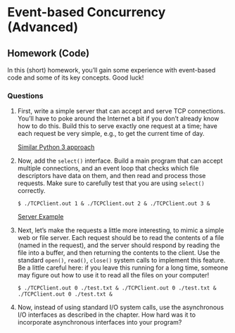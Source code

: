 # Event-based Concurrency (Advanced)

## Homework (Code)

In this (short) homework, you’ll gain some experience with event-based code and some of its key concepts. Good luck!

### Questions

1. First, write a simple server that can accept and serve TCP connections. You’ll have to poke around the Internet a bit if you don’t already know how to do this. Build this to serve exactly one request at a time; have each request be very simple, e.g., to get the current time of day.

    [Similar Python 3 approach](https://github.com/xxyzz/cnata/tree/master/2/python3-code)

2. Now, add the `select()` interface. Build a main program that can accept multiple connections, and an event loop that checks which file descriptors have data on them, and then read and process those requests. Make sure to carefully test that you are using `select()` correctly.

    ```
    $ ./TCPClient.out 1 & ./TCPClient.out 2 & ./TCPClient.out 3 &
    ```

    [Server Example](https://www.gnu.org/software/libc/manual/html_node/Server-Example.html)

3. Next, let’s make the requests a little more interesting, to mimic a simple web or file server. Each request should be to read the contents of a file (named in the request), and the server should respond by reading the file into a buffer, and then returning the contents to the client. Use the standard `open()`, `read()`, `close()` system calls to implement this feature. Be a little careful here: if you leave this running for a long time, someone may figure out how to use it to read all the files on your computer!

    ```
    $ ./TCPClient.out 0 ./test.txt & ./TCPClient.out 0 ./test.txt & ./TCPClient.out 0 ./test.txt &
    ```

4. Now, instead of using standard I/O system calls, use the asynchronous I/O interfaces as described in the chapter. How hard was it to incorporate asynchronous interfaces into your program?
